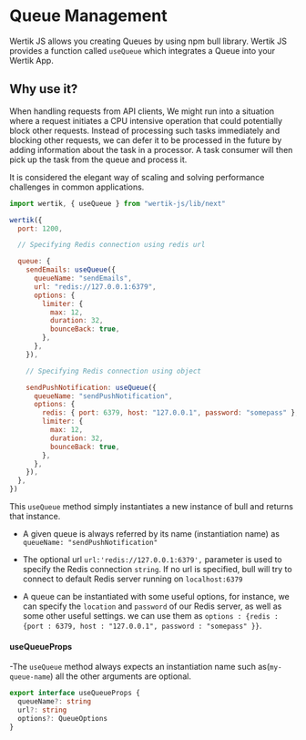 # Queue Management


Wertik JS allows you creating Queues by using npm bull library. Wertik JS provides a function called `useQueue` which integrates a Queue into your Wertik App.

## Why use it?

When handling requests from API clients, We might run into a situation where a request initiates a CPU intensive operation that could potentially block other requests. Instead of processing such tasks immediately and blocking other requests, we can defer it to be processed in the future by adding information about the task in a processor. A task consumer will then pick up the task from the queue and process it.

It is considered the elegant way of scaling and solving performance challenges in common applications.

```js
import wertik, { useQueue } from "wertik-js/lib/next"

wertik({
  port: 1200,

  // Specifying Redis connection using redis url

  queue: {
    sendEmails: useQueue({
      queueName: "sendEmails",
      url: "redis://127.0.0.1:6379",
      options: {
        limiter: {
          max: 12,
          duration: 32,
          bounceBack: true,
        },
      },
    }),

    // Specifying Redis connection using object

    sendPushNotification: useQueue({
      queueName: "sendPushNotification",
      options: {
        redis: { port: 6379, host: "127.0.0.1", password: "somepass" },
        limiter: {
          max: 12,
          duration: 32,
          bounceBack: true,
        },
      },
    }),
  },
})
```

This `useQueue` method simply instantiates a new instance of bull and returns that instance.

- A given queue is always referred by its name (instantiation name) as `queueName: "sendPushNotification"`

- The optional url `url:'redis://127.0.0.1:6379',` parameter is used to specify the Redis connection `string`. If no url is specified, bull will try to connect to default Redis server running on `localhost:6379`

- A queue can be instantiated with some useful options, for instance, we can specify the `location` and `password` of our Redis server, as well as some other useful settings. we can use them as `options : {redis : {port : 6379, host : "127.0.0.1", password : "somepass" }}`.

#### useQueueProps

-The `useQueue` method always expects an instantiation name such as(`my-queue-name`) all the other arguments are optional.

```typescript
export interface useQueueProps {
  queueName?: string
  url?: string
  options?: QueueOptions
}
```
